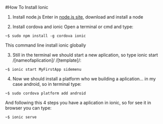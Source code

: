 #How To Install Ionic

1. Install node.js
Enter in [node.js site](https://nodejs.org), download and install a node

2. Install cordova and ionic
Open a terminal or cmd and type:
```
~$ sudo npm install -g cordova ionic
```
This command line install ionic globally

3. Still in the terminal we should start a new aplication, so type ionic start /[nameofaplication]/ /[template]/:
```
~$ ionic start MyFirstApp sidemenu
``` 

4. Now we should install a platform who we building a aplication... in my case android, so in terminal type:
```
~$ sudo cordova platform add android
```

And following this 4 steps you have a aplication in ionic, so for see it in browser you can type:
```
~$ ionic serve
```